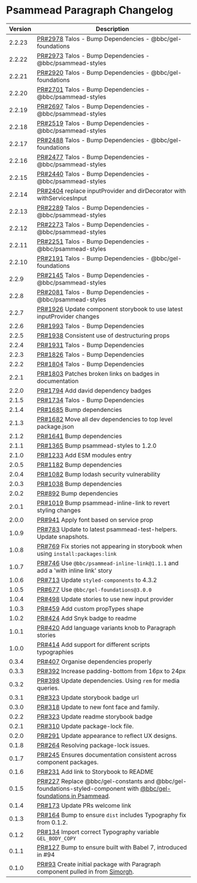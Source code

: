 # Psammead Paragraph Changelog

<!-- prettier-ignore -->
| Version | Description |
|---------|-------------|
| 2.2.23 | [PR#2978](https://github.com/bbc/psammead/pull/2978) Talos - Bump Dependencies - @bbc/gel-foundations |
| 2.2.22 | [PR#2973](https://github.com/bbc/psammead/pull/2973) Talos - Bump Dependencies - @bbc/psammead-styles |
| 2.2.21 | [PR#2920](https://github.com/bbc/psammead/pull/2920) Talos - Bump Dependencies - @bbc/gel-foundations |
| 2.2.20 | [PR#2701](https://github.com/bbc/psammead/pull/2701) Talos - Bump Dependencies - @bbc/psammead-styles |
| 2.2.19 | [PR#2697](https://github.com/bbc/psammead/pull/2697) Talos - Bump Dependencies - @bbc/psammead-styles |
| 2.2.18 | [PR#2519](https://github.com/bbc/psammead/pull/2519) Talos - Bump Dependencies - @bbc/psammead-styles |
| 2.2.17 | [PR#2488](https://github.com/bbc/psammead/pull/2488) Talos - Bump Dependencies - @bbc/gel-foundations |
| 2.2.16 | [PR#2477](https://github.com/bbc/psammead/pull/2477) Talos - Bump Dependencies - @bbc/psammead-styles |
| 2.2.15 | [PR#2440](https://github.com/bbc/psammead/pull/2440) Talos - Bump Dependencies - @bbc/psammead-styles |
| 2.2.14 | [PR#2404](https://github.com/bbc/psammead/pull/2404) replace inputProvider and dirDecorator with withServicesInput |
| 2.2.13 | [PR#2289](https://github.com/bbc/psammead/pull/2289) Talos - Bump Dependencies - @bbc/psammead-styles |
| 2.2.12 | [PR#2273](https://github.com/bbc/psammead/pull/2273) Talos - Bump Dependencies - @bbc/psammead-styles |
| 2.2.11 | [PR#2251](https://github.com/bbc/psammead/pull/2251) Talos - Bump Dependencies - @bbc/psammead-styles |
| 2.2.10 | [PR#2191](https://github.com/bbc/psammead/pull/2191) Talos - Bump Dependencies - @bbc/gel-foundations |
| 2.2.9 | [PR#2145](https://github.com/bbc/psammead/pull/2145) Talos - Bump Dependencies - @bbc/psammead-styles |
| 2.2.8 | [PR#2081](https://github.com/bbc/psammead/pull/2081) Talos - Bump Dependencies - @bbc/psammead-styles |
| 2.2.7 | [PR#1926](https://github.com/bbc/psammead/pull/1926) Update component storybook to use latest inputProvider changes |
| 2.2.6 | [PR#1993](https://github.com/bbc/psammead/pull/1993) Talos - Bump Dependencies |
| 2.2.5 | [PR#1938](https://github.com/bbc/psammead/pull/1938) Consistent use of destructuring props |
| 2.2.4 | [PR#1931](https://github.com/bbc/psammead/pull/1931) Talos - Bump Dependencies |
| 2.2.3 | [PR#1826](https://github.com/bbc/psammead/pull/1826) Talos - Bump Dependencies |
| 2.2.2 | [PR#1804](https://github.com/bbc/psammead/pull/1804) Talos - Bump Dependencies |
| 2.2.1 | [PR#1803](https://github.com/bbc/psammead/pull/1803/) Patches broken links on badges in documentation |
| 2.2.0 | [PR#1794](https://github.com/bbc/psammead/pull/1794) Add david dependency badges |
| 2.1.5 | [PR#1734](https://github.com/bbc/psammead/pull/1734) Talos - Bump Dependencies |
| 2.1.4   | [PR#1685](https://github.com/bbc/psammead/pull/1685) Bump dependencies |
| 2.1.3 | [PR#1682](https://github.com/bbc/psammead/pull/1682) Move all dev dependencies to top level package.json |
| 2.1.2 | [PR#1641](https://github.com/bbc/psammead/pull/1641) Bump dependencies |
| 2.1.1 | [PR#1365](https://github.com/bbc/psammead/pull/1365) Bump psammead-styles to 1.2.0 |
| 2.1.0 | [PR#1233](https://github.com/bbc/psammead/pull/1233) Add ESM modules entry |
| 2.0.5   | [PR#1182](https://github.com/bbc/psammead/pull/1182) Bump dependencies |
| 2.0.4   | [PR#1082](https://github.com/bbc/psammead/pull/1082) Bump lodash security vulnerability |
| 2.0.3   | [PR#1038](https://github.com/bbc/psammead/pull/1038) Bump dependencies |
| 2.0.2   | [PR#892](https://github.com/bbc/psammead/pull/892) Bump dependencies |
| 2.0.1   | [PR#1019](https://github.com/bbc/psammead/pull/1019) Bump psammead-inline-link to revert styling changes |
| 2.0.0   | [PR#941](https://github.com/bbc/psammead/pull/941) Apply font based on service prop |
| 1.0.9   | [PR#783](https://github.com/bbc/psammead/pull/783) Update to latest psammead-test-helpers. Update snapshots. |
| 1.0.8   | [PR#769](https://github.com/bbc/psammead/pull/769) Fix stories not appearing in storybook when using `install:packages:link` |
| 1.0.7   | [PR#746](https://github.com/bbc/psammead/pull/746) Use `@bbc/psammead-inline-link@1.1.1` and add a 'with inline link' story |
| 1.0.6   | [PR#713](https://github.com/bbc/psammead/pull/713) Update `styled-components` to 4.3.2 |
| 1.0.5   | [PR#677](https://github.com/bbc/psammead/pull/677) Use `@bbc/gel-foundations@3.0.0` |
| 1.0.4   | [PR#498](https://github.com/bbc/psammead/pull/498) Update stories to use new input provider |
| 1.0.3   | [PR#459](https://github.com/bbc/psammead/pull/459) Add custom propTypes shape |
| 1.0.2   | [PR#424](https://github.com/bbc/psammead/pull/424) Add Snyk badge to readme |
| 1.0.1   | [PR#420](https://github.com/bbc/psammead/pull/420) Add language variants knob to Paragraph stories |
| 1.0.0   | [PR#414](https://github.com/bbc/psammead/pull/414) Add support for different scripts typographies |
| 0.3.4   | [PR#407](https://github.com/bbc/psammead/pull/407) Organise dependencies properly |
| 0.3.3   | [PR#392](https://github.com/bbc/psammead/pull/392) Increase padding-bottom from 16px to 24px |
| 0.3.2   | [PR#398](https://github.com/bbc/psammead/pull/398) Update dependencies. Using `rem` for media queries. |
| 0.3.1   | [PR#323](https://github.com/bbc/psammead/pull/323) Update storybook badge url |
| 0.3.0   | [PR#318](https://github.com/BBC/psammead/pull/318) Update to new font face and family. |
| 0.2.2   | [PR#323](https://github.com/BBC/psammead/pull/323) Update readme storybook badge |
| 0.2.1   | [PR#310](https://github.com/BBC/psammead/pull/310) Update package-lock file. |
| 0.2.0   | [PR#291](https://github.com/BBC/psammead/pull/291) Update appearance to reflect UX designs. |
| 0.1.8   | [PR#264](https://github.com/BBC/psammead/pull/264) Resolving package-lock issues. |
| 0.1.7   | [PR#245](https://github.com/BBC-News/psammead/pull/245) Ensures documentation consistent across component packages. |
| 0.1.6   | [PR#231](https://github.com/BBC-News/psammead/pull/231) Add link to Storybook to README |
| 0.1.5   | [PR#227](https://github.com/BBC-News/psammead/pull/227) Replace @bbc/gel-constants and @bbc/gel-foundations-styled-component with [@bbc/gel-foundations in Psammead](https://github.com/BBC-News/psammead/issues/226). |
| 0.1.4   | [PR#173](https://github.com/BBC-News/psammead/pull/173) Update PRs welcome link |
| 0.1.3   | [PR#164](https://github.com/BBC-News/psammead/pull/164) Bump to ensure `dist` includes Typography fix from 0.1.2. |
| 0.1.2   | [PR#134](https://github.com/BBC-News/psammead/pull/134) Import correct Typography variable `GEL_BODY_COPY` |
| 0.1.1   | [PR#127](https://github.com/BBC-News/psammead/pull/127) Bump to ensure built with Babel 7, introduced in #94 |
| 0.1.0   | [PR#93](https://github.com/BBC-News/psammead/pull/93) Create initial package with Paragraph component pulled in from [Simorgh](https://github.com/BBC-News/simorgh). |
